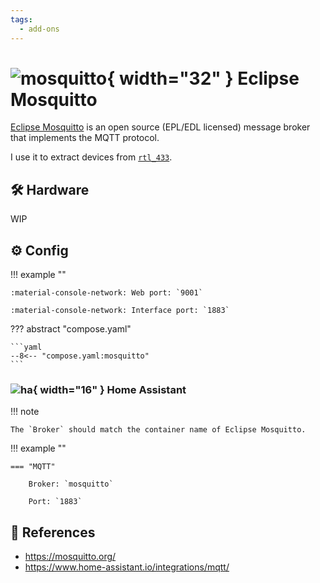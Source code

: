 ```yaml
---
tags:
  - add-ons
---
```

# ![mosquitto](https://cdn.jsdelivr.net/gh/selfhst/icons/png/mosquitto.png){ width="32" } Eclipse Mosquitto

[Eclipse Mosquitto][1] is an open source (EPL/EDL licensed) message broker that implements the MQTT protocol. 

I use it to extract devices from [`rtl_433`](./rtl_433.md).

## :hammer_and_wrench: Hardware

WIP

## :gear: Config

!!! example ""

    :material-console-network: Web port: `9001`
    
    :material-console-network: Interface port: `1883`

??? abstract "compose.yaml"

    ```yaml
    --8<-- "compose.yaml:mosquitto"
    ```

### ![ha](https://cdn.jsdelivr.net/gh/selfhst/icons/png/home-assistant.png){ width="16" } Home Assistant

!!! note

    The `Broker` should match the container name of Eclipse Mosquitto.

!!! example ""

    === "MQTT"
    
        Broker: `mosquitto`

        Port: `1883`

## :link: References

- <https://mosquitto.org/>
- <https://www.home-assistant.io/integrations/mqtt/>

[1]: <https://mosquitto.org/>
